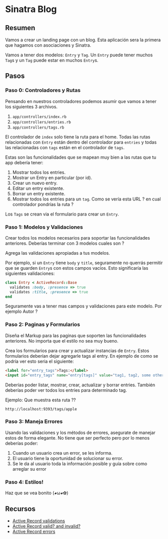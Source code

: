 # Sinatra Blog

## Resumen

Vamos a crear un landing page con un blog. Esta aplicación sera la primera que hagamos con asociaciones y Sinatra.

Vamos a tener dos modelos: `Entry` y `Tag`. Un `Entry` puede tener muchos `Tag`s y un `Tag` puede estar en muchos `Entry`s.

## Pasos


### Paso 0: Controladores y Rutas

Pensando en nuestros controladores podemos asumir que vamos a tener los siguientes 3 archivos.

1. `app/controllers/index.rb`
2. `app/controllers/entries.rb`
3. `app/controllers/tags.rb`

El controlador de `index` solo tiene la ruta para el home. Todas las rutas relacionadas con `Entry` están dentro del controlador para `entries` y todas las relacionadas con `tags` están en el controlador de `tags`.

Estas son las funcionalidades que se mapean muy bien a las rutas que tu app debería tener:

1. Mostrar todos los entries.
2. Mostrar un Entry en particular (por id).
3. Crear un nuevo entry.
4. Editar un entry existente.
5. Borrar un entry existente.
6. Mostrar todos los entries para un `tag`. Como se vería esta URL ? en cual controlador pondrías la ruta ?

Los `Tags` se crean via el formulario para crear un `Entry`.

### Paso 1: Modelos y Validaciones

Crear todos los modelos necesarios para soportar las funcionalidades anteriores. Deberías terminar con 3 modelos cuales son ?

Agrega las validaciones apropiadas a tus modelos.

Por ejemplo, si un `Entry` tiene `body` y `title`, seguramente no querrás permitir que se guarden `Entry`s con estos campos vacíos. Esto significaría las siguientes validaciones:

```ruby
class Entry < ActiveRecord::Base
  validates :body, :presence => true
  validates :title, :presence => true
end
```

Seguramente vas a tener mas campos y validaciones para este modelo. Por ejemplo Autor ?

### Paso 2: Paginas y Formularios

Diseña el Markup para las paginas que soporten las funcionalidades anteriores. No importa que el estilo no sea muy bueno.

Crea los formularios para crear y actualizar instancias de `Entry`. Estos formularios deberían dejar agregarle tags al entry.  En ejemplo de como se podría ver esto seria el siguiente:

```html
<label for="entry_tags">Tags:</label>
<input id="entry_tags" name="entry[tags]" value="tag1, tag2, some other tag, a fourth tag">
```

Deberías poder listar, mostrar, crear, actualizar y borrar entries. También deberías poder ver todos los entries para determinado tag.


Ejemplo: Que muestra esta ruta ??
```text
http://localhost:9393/tags/apple
```

### Paso 3: Maneja Errores

Usando las validaciones y los métodos de errores, asegurate de manejar estos de forma elegante. No tiene que ser perfecto pero por lo menos deberías poder:

1. Cuando un usuario crea un error, se les informa.
2. El usuario tiene la oportunidad de solucionar su error.
3. Se le da al usuario toda la información posible y guía sobre como arreglar su error

### Paso 4: Estilos!

Haz que se vea bonito (◕ω◕✿)

## Recursos

* [Active Record validations][AR validations]
* [Active Record valid? and invalid?][valid_invalid]
* [Active Record errors][errors]


[AR validations]: http://guides.rubyonrails.org/active_record_callbacks.html
[valid_invalid]: http://guides.rubyonrails.org/active_record_validations.html#valid-questionmark-and-invalid-questionmark
[errors]: http://guides.rubyonrails.org/active_record_validations.html#working-with-validation-errors
